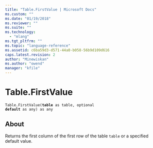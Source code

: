 ```yaml
---
title: "Table.FirstValue | Microsoft Docs"
ms.custom: ""
ms.date: "01/19/2018"
ms.reviewer: ""
ms.suite: ""
ms.technology: 
  - "mlang"
ms.tgt_pltfrm: ""
ms.topic: "language-reference"
ms.assetid: c6ba59d3-d571-44a0-b058-56b9d109d616
caps.latest.revision: 2
author: "Minewiskan"
ms.author: "owend"
manager: "kfile"
---
```

# Table.FirstValue
<code>Table.FirstValue(**table** as table, optional **default** as any) as any</code>
## About
Returns the first column of the first row of the table <code>table</code> or a specified default value.

